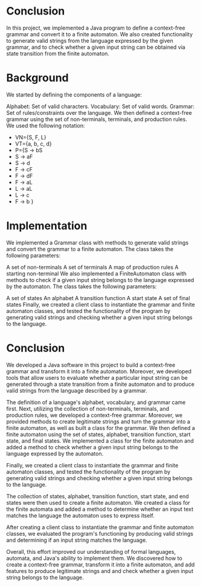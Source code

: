 # Conclusion

In this project, we implemented a Java program to define a context-free grammar and convert it to a finite automaton. We also created functionality to generate valid strings from the language expressed by the given grammar, and to check whether a given input string can be obtained via state transition from the finite automaton.

# Background

We started by defining the components of a language:

Alphabet: Set of valid characters.
Vocabulary: Set of valid words.
Grammar: Set of rules/constraints over the language.
We then defined a context-free grammar using the set of non-terminals, terminals, and production rules. We used the following notation:

* VN={S, F, L}
* VT={a, b, c, d}
* P={S → bS
* S → aF
* S → d
* F → cF
* F → dF
* F → aL
* L → aL
* L → c
* F → b
}

# Implementation

We implemented a Grammar class with methods to generate valid strings and convert the grammar to a finite automaton. The class takes the following parameters:

A set of non-terminals
A set of terminals
A map of production rules
A starting non-terminal
We also implemented a FiniteAutomaton class with methods to check if a given input string belongs to the language expressed by the automaton. The class takes the following parameters:

A set of states
An alphabet
A transition function
A start state
A set of final states
Finally, we created a client class to instantiate the grammar and finite automaton classes, and tested the functionality of the program by generating valid strings and checking whether a given input string belongs to the language.

# Conclusion

We developed a Java software in this project to build a context-free grammar and transform it into a finite automaton. Moreover, we developed tools that allow users to evaluate whether a particular input string can be generated through a state transition from a finite automaton and to produce valid strings from the language described by a grammar.

The definition of a language's alphabet, vocabulary, and grammar came first. Next, utilizing the collection of non-terminals, terminals, and production rules, we developed a context-free grammar. Moreover, we provided methods to create legitimate strings and turn the grammar into a finite automaton, as well as built a class for the grammar.
We then defined a finite automaton using the set of states, alphabet, transition function, start state, and final states. We implemented a class for the finite automaton and added a method to check whether a given input string belongs to the language expressed by the automaton.

Finally, we created a client class to instantiate the grammar and finite automaton classes, and tested the functionality of the program by generating valid strings and checking whether a given input string belongs to the language.

The collection of states, alphabet, transition function, start state, and end states were then used to create a finite automaton. We created a class for the finite automata and added a method to determine whether an input text matches the language the automaton uses to express itself.

After creating a client class to instantiate the grammar and finite automaton classes, we evaluated the program's functioning by producing valid strings and determining if an input string matches the language.

Overall, this effort improved our understanding of formal languages, automata, and Java's ability to implement them. We discovered how to create a context-free grammar, transform it into a finite automaton, and add features to produce legitimate strings and and check whether a given input string belongs to the language.